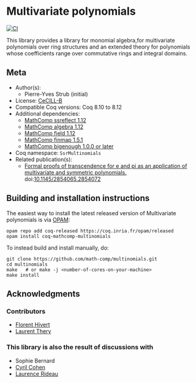 # Multivariate polynomials

[![CI][action-shield]][action-link]

[action-shield]: https://github.com/math-comp/multinomials/workflows/CI/badge.svg?branch=master
[action-link]: https://github.com/math-comp/multinomials/actions?query=workflow%3ACI




This library provides a library for monomial algebra,for
multivariate polynomials over ring structures and an extended theory
for polynomials whose coefficients range over commutative rings and
integral domains.

## Meta

- Author(s):
  - Pierre-Yves Strub (initial)
- License: [CeCILL-B](LICENSE)
- Compatible Coq versions: Coq 8.10 to 8.12
- Additional dependencies:
  - [MathComp ssreflect 1.12](https://math-comp.github.io)
  - [MathComp algebra 1.12](https://math-comp.github.io)
  - [MathComp field 1.12](https://math-comp.github.io)
  - [MathComp finmap 1.5.1](https://github.com/math-comp/finmap)
  - [MathComp bigenough 1.0.0 or later](https://github.com/math-comp/bigenough)
- Coq namespace: `SsrMultinomials`
- Related publication(s):
  - [Formal proofs of transcendence for e and pi as an application of multivariate and symmetric polynomials.](http://www.strub.nu/biblio/pdf/conf-cpp-BernardBRS16.pdf) doi:[10.1145/2854065.2854072](https://doi.org/10.1145/2854065.2854072)

## Building and installation instructions

The easiest way to install the latest released version of Multivariate polynomials
is via [OPAM](https://opam.ocaml.org/doc/Install.html):

```shell
opam repo add coq-released https://coq.inria.fr/opam/released
opam install coq-mathcomp-multinomials
```

To instead build and install manually, do:

``` shell
git clone https://github.com/math-comp/multinomials.git
cd multinomials
make   # or make -j <number-of-cores-on-your-machine> 
make install
```


## Acknowledgments
### Contributors
- [Florent Hivert](https://www.lri.fr/~hivert/)
- [Laurent
Thery](https://www-sop.inria.fr/marelle/personnel/Laurent.Thery/moi.html)

### This library is also the result of discussions with
- Sophie Bernard
- [Cyril Cohen](http://www.cyrilcohen.fr/)
- [Laurence Rideau](http://www-sop.inria.fr/members/Laurence.Rideau/)
